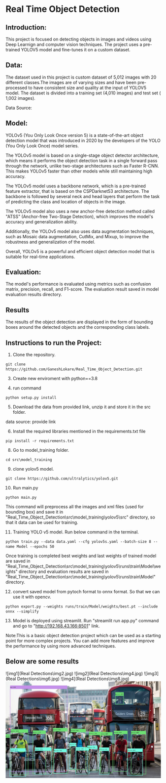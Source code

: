 # Real Time Object Detection

## Introduction:
This project is focused on detecting objects in images and videos using Deep Learnign and computer vision techniques. The project uses a pre-trained YOLOV5 model and fine-tunes it on a custom dataset.

## Data:
The dataset used in this project is custom dataset of 5,012 images with 20 different classes.The images are of varying sizes and have been pre-processed to have consistent size and quality at the input of YOLOV5 model. The dataset is divided into a training set (4,010 images) and test set ( 1,002 images).

Data Source:

## Model:
YOLOv5 (You Only Look Once version 5) is a state-of-the-art object detection model that was introduced in 2020 by the developers of the YOLO (You Only Look Once) model series.

The YOLOv5 model is based on a single-stage object detector architecture, which means it performs the object detection task in a single forward pass through the network, unlike two-stage architectures such as Faster R-CNN. This makes YOLOv5 faster than other models while still maintaining high accuracy.

The YOLOv5 model uses a backbone network, which is a pre-trained feature extractor, that is based on the CSPDarknet53 architecture. The backbone is followed by several neck and head layers that perform the task of predicting the class and location of objects in the image.

The YOLOv5 model also uses a new anchor-free detection method called "ATSS" (Anchor-free Two-Stage Detection), which improves the model's accuracy and generalization ability.

Additionally, the YOLOv5 model also uses data augmentation techniques, such as Mosaic data augmentation, CutMix, and Mixup, to improve the robustness and generalization of the model.

Overall, YOLOv5 is a powerful and efficient object detection model that is suitable for real-time applications.

## Evaluation:
The model's performance is evaluated using metrics such as confusion matrix, precision, recall, and F1-score. The evaluation result saved in model evaluation results directory.

## Results
The results of the object detection are displayed in the form of bounding boxes around the detected objects and the corresponding class labels.

## Instructions to run the Project:
1. Clone the repository.
```
git clone https://github.com/GaneshLokare/Real_Time_Object_Detection.git
```
3. Create new enviroment with python==3.8

4. run command
```
python setup.py install
```
5. Download the data from provided link, unzip it and store it in the src folder.

data source: provide link

6. Install the required libraries mentioned in the requirements.txt file
``` 
pip install -r requirements.txt
```
8. Go to model_training folder. 
```
cd src\model_training
```
9. clone yolov5 model.
```
git clone https://github.com/ultralytics/yolov5.git
```
10. Run main.py
```
python main.py
```
This command will preprocess all the images and xml files (used for bounding box) and save it in "Real_Time_Object_Detection\src\model_training\yolov5\src" directory, so that it data can be used for training.

11. Training YOLO v5 model. Run below command in the terminal.
```
python train.py --data data.yaml --cfg yolov5s.yaml --batch-size 8 --name Model --epochs 50
```
Once training is completed best weights and last weights of trained model are saved in "Real_Time_Object_Detection\src\model_training\yolov5\runs\train\Model\weights" directory 
and evaluation results are saved in "Real_Time_Object_Detection\src\model_training\yolov5\runs\train\Model" directory.

12. convert saved model from pytoch format to onnx format. So that we can use it with opencv.
```
python export.py --weights runs/train/Model/weights/best.pt --include onnx --simplify
```
13. Model is deployed using streamlit. Run "streamlit run app.py" command and go to "http://192.168.43.166:8501" link.

Note:This is a basic object detection project which can be used as a starting point for more complex projects. You can add more features and improve the performance by using more advanced techniques.

## Below are some results

![img1](Real Detections\img2.jpg)
![img2](Real Detections\img4.jpg)
![img3](Real Detections\img6.jpg)
![img4](Real Detections\img8.jpg)
![img5](img2.jpg)
